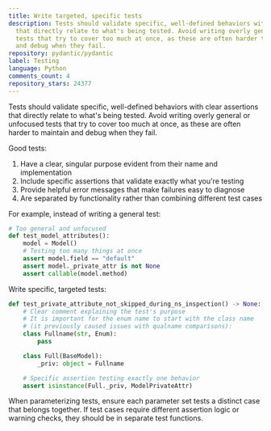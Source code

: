 ```yaml
---
title: Write targeted, specific tests
description: Tests should validate specific, well-defined behaviors with clear assertions
  that directly relate to what's being tested. Avoid writing overly general or unfocused
  tests that try to cover too much at once, as these are often harder to maintain
  and debug when they fail.
repository: pydantic/pydantic
label: Testing
language: Python
comments_count: 4
repository_stars: 24377
---
```


Tests should validate specific, well-defined behaviors with clear assertions that directly relate to what's being tested. Avoid writing overly general or unfocused tests that try to cover too much at once, as these are often harder to maintain and debug when they fail.

Good tests:
1. Have a clear, singular purpose evident from their name and implementation
2. Include specific assertions that validate exactly what you're testing
3. Provide helpful error messages that make failures easy to diagnose
4. Are separated by functionality rather than combining different test cases

For example, instead of writing a general test:

```python
# Too general and unfocused
def test_model_attributes():
    model = Model()
    # Testing too many things at once
    assert model.field == "default"
    assert model._private_attr is not None
    assert callable(model.method)
```

Write specific, targeted tests:

```python
def test_private_attribute_not_skipped_during_ns_inspection() -> None:
    # Clear comment explaining the test's purpose
    # It is important for the enum name to start with the class name
    # (it previously caused issues with qualname comparisons):
    class Fullname(str, Enum):
        pass

    class Full(BaseModel):
        _priv: object = Fullname

    # Specific assertion testing exactly one behavior
    assert isinstance(Full._priv, ModelPrivateAttr)
```

When parameterizing tests, ensure each parameter set tests a distinct case that belongs together. If test cases require different assertion logic or warning checks, they should be in separate test functions.
